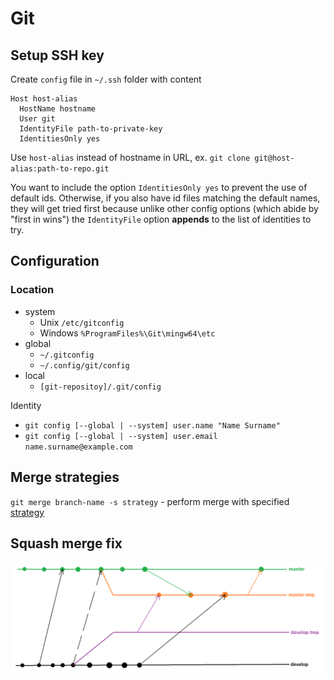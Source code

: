 # Git

## Setup SSH key

Create `config` file in `~/.ssh` folder with content

```
Host host-alias
  HostName hostname
  User git
  IdentityFile path-to-private-key
  IdentitiesOnly yes
```

Use `host-alias` instead of hostname in URL, ex. `git clone git@host-alias:path-to-repo.git`

You want to include the option `IdentitiesOnly yes` to prevent the use of default ids. Otherwise, if you also have id files matching the default names, they will get tried first because unlike other config options (which abide by "first in wins") the `IdentityFile` option **appends** to the list of identities to try.

## Configuration

### Location

- system
  - Unix `/etc/gitconfig`
  - Windows `%ProgramFiles%\Git\mingw64\etc`
- global
  - `~/.gitconfig`
  - `~/.config/git/config`
- local
  - `[git-repositoy]/.git/config`

Identity

- `git config [--global | --system] user.name "Name Surname"`
- `git config [--global | --system] user.email name.surname@example.com`

## Merge strategies

`git merge branch-name -s strategy` - perform merge with specified [strategy]((https://git-scm.com/docs/merge-strategies))

## Squash merge fix

![](./squash-fix.png)